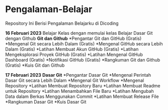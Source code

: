 # Pengalaman-Belajar
Repository Ini Berisi Pengalaman Belajarku di Dicoding

**16 Februari 2023**
Belajar Kelas dengan memulai kelas Belajar Dasar Git dengan Github
  **Git dan Github**
   *Pengantar Git dan GitHub (Gratis)
   *Mengenal Git secara Lebih Dalam (Gratis)
   *Mengenal GitHub secara Lebih Dalam (Gratis)
   *Latihan Membuat Akun GitHub (Gratis)
   *Latihan Mengeksplorasi Proyek GitHub (Gratis)
   *Latihan Mengenal GitHub Dashboard (Gratis)
   *Notifikasi GitHub (Gratis)
   *Rangkuman Git dan Github (Gratis)
   *Kuis Git dan Github  

**17 Februari 2023**
  **Dasar Git**
   *Pengantar Dasar Git
   *Mengenal Perintah Dasar Git secara Lebih Dalam
   *Mengenal Git Workflow
   *Mengenal Repository
   *Latihan Membuat Repository Baru
   *Latihan Membuat Readme untuk Repository
   *Latihan Menambahkan File Baru
   *Latihan Mengubah Data dalam Berkas Menggunakan Commit
   *Latihan Membuat Release File
   *Rangkuman Dasar Git
   *Kuis Dasar Git
